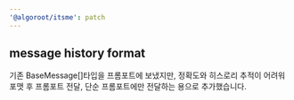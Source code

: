 ```yaml
---
'@algoroot/itsme': patch
---
```


## message history format

기존 BaseMessage[]타입을 프롬포트에 보냈지만,
정확도와 히스로리 추적이 어려워 포맷 후 프롬포트 전달,
단순 프롬포트에만 전달하는 용으로 추가했습니다.
